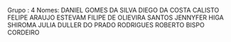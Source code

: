 Grupo : 4
Nomes: DANIEL GOMES DA SILVA
       DIEGO DA COSTA CALISTO
       FELIPE ARAUJO ESTEVAM
       FILIPE DE OLIEVIRA SANTOS
       JENNYFER HIGA SHIROMA
       JULIA DULLER DO PRADO RODRIGUES
       ROBERTO BISPO CORDEIRO
       
